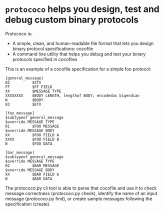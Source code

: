 ``protococo`` helps you design, test and debug custom binary protocols
======================================================================

Protococo is:
- A simple, clean, and human-readable file format that lets you design binary protocol specifications: cocofile
- A command line utility that helps you debug and test your binary protocols specified in cocofiles


This is an example of a cocofile specification for a simple foo protocol:

```
[general_message]
02          $STX
FF          $FF FIELD
XX          $MESSAGE TYPE
XXXXXXXX    $BODY LENGTH, lengthof BODY, encodedas bigendian
N           $BODY
03          $ETX

[foo_message]
$subtypeof general_message
$override MESSAGE TYPE
01          $FOO MESSAGE
$override MESSAGE BODY
XX          $FOO FIELD A
XXXX        $FOO FIELD B
N           $FOO DATA

[bar_message]
$subtypeof general_message
$override MESSAGE TYPE
02          $BAR MESSAGE
$override MESSAGE BODY
XX          $BAR FIELD A
N           $BAR DATA
```

The protococo.py cli tool is able to parse that cocofile and use it to check message correctness (protococo.py check), identify the name of an input message (protococo.py find), or create sample messages following the specification (create).
